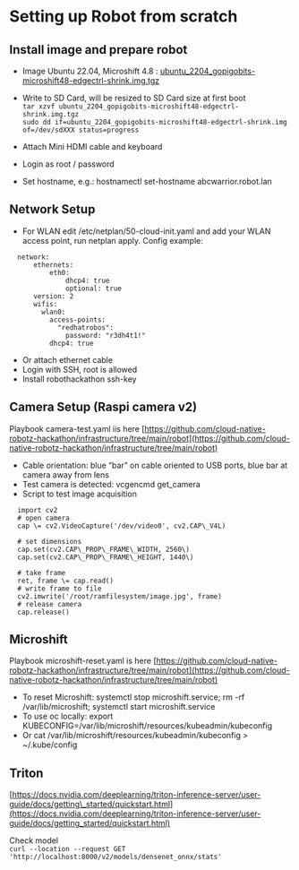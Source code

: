 # Setting up Robot from scratch

## Install image and prepare robot

* Image Ubuntu 22.04, Microshift 4.8 :  [ubuntu_2204_gopigobits-microshift48-edgectrl-shrink.img.tgz](https://drive.google.com/file/d/1I1zhFV3aXpyn30Eg-lO2gupraSWquO7B/view?usp=drive_link)  
* Write to SD Card, will be resized to SD Card size at first boot  
  `tar xzvf ubuntu_2204_gopigobits-microshift48-edgectrl-shrink.img.tgz`  
  `sudo dd if=ubuntu_2204_gopigobits-microshift48-edgectrl-shrink.img of=/dev/sdXXX status=progress`  
    
* Attach Mini HDMI cable and keyboard  
* Login as root / password  
* Set hostname, e.g.: hostnamectl set-hostname abcwarrior.robot.lan

## Network Setup

* For WLAN edit /etc/netplan/50-cloud-init.yaml and add your WLAN access point, run netplan apply. Config example:

```
  network:
      ethernets:
          eth0:
              dhcp4: true
              optional: true
      version: 2
      wifis:
        wlan0:
          access-points:
            "redhatrobos":
              password: "r3dh4t1!"
          dhcp4: true
```

* Or attach ethernet cable  
* Login with SSH, root is allowed  
* Install robothackathon ssh-key

## Camera Setup (Raspi camera v2)

Playbook camera-test.yaml iis here [https://github.com/cloud-native-robotz-hackathon/infrastructure/tree/main/robot](https://github.com/cloud-native-robotz-hackathon/infrastructure/tree/main/robot)   

* Cable orientation: blue “bar” on cable oriented to USB ports, blue bar at camera away from lens  
* Test camera is detected: vcgencmd get_camera  
* Script to test image acquisition  

```
  import cv2  
  # open camera  
  cap \= cv2.VideoCapture('/dev/video0', cv2.CAP\_V4L)  
    
  # set dimensions  
  cap.set(cv2.CAP\_PROP\_FRAME\_WIDTH, 2560\)  
  cap.set(cv2.CAP\_PROP\_FRAME\_HEIGHT, 1440\)  
    
  # take frame  
  ret, frame \= cap.read()  
  # write frame to file  
  cv2.imwrite('/root/ramfilesystem/image.jpg', frame)  
  # release camera  
  cap.release()
```

## Microshift

Playbook microshift-reset.yaml is here [https://github.com/cloud-native-robotz-hackathon/infrastructure/tree/main/robot](https://github.com/cloud-native-robotz-hackathon/infrastructure/tree/main/robot) 

* To reset Microshift: systemctl stop microshift.service; rm \-rf /var/lib/microshift; systemctl start microshift.service  
* To use oc locally: export KUBECONFIG=/var/lib/microshift/resources/kubeadmin/kubeconfig  
* Or cat /var/lib/microshift/resources/kubeadmin/kubeconfig > ~/.kube/config


## Triton

[https://docs.nvidia.com/deeplearning/triton-inference-server/user-guide/docs/getting\_started/quickstart.html](https://docs.nvidia.com/deeplearning/triton-inference-server/user-guide/docs/getting_started/quickstart.html)

Check model  
`curl --location --request GET 'http://localhost:8000/v2/models/densenet_onnx/stats'`


